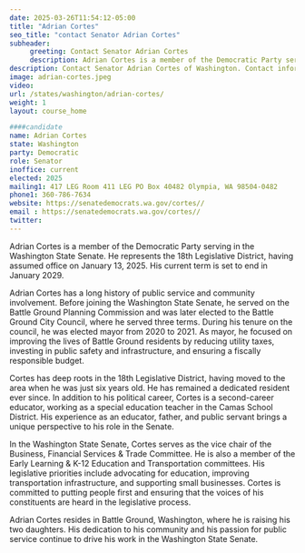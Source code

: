 ```yaml
---
date: 2025-03-26T11:54:12-05:00
title: "Adrian Cortes"
seo_title: "contact Senator Adrian Cortes"
subheader:
     greeting: Contact Senator Adrian Cortes
     description: Adrian Cortes is a member of the Democratic Party serving in the Washington State Senate. He represents the 18th Legislative District, having assumed office on January 13, 2025. His current term is set to end in January 2029.
description: Contact Senator Adrian Cortes of Washington. Contact information for Adrian Cortes includes email address, phone number, and mailing address.
image: adrian-cortes.jpeg
video:
url: /states/washington/adrian-cortes/
weight: 1
layout: course_home

####candidate
name: Adrian Cortes
state: Washington
party: Democratic
role: Senator
inoffice: current
elected: 2025
mailing1: 417 LEG Room 411 LEG PO Box 40482 Olympia, WA 98504-0482
phone1: 360-786-7634
website: https://senatedemocrats.wa.gov/cortes//
email : https://senatedemocrats.wa.gov/cortes//
twitter: 
---
```

Adrian Cortes is a member of the Democratic Party serving in the Washington State Senate. He represents the 18th Legislative District, having assumed office on January 13, 2025. His current term is set to end in January 2029.

Adrian Cortes has a long history of public service and community involvement. Before joining the Washington State Senate, he served on the Battle Ground Planning Commission and was later elected to the Battle Ground City Council, where he served three terms. During his tenure on the council, he was elected mayor from 2020 to 2021. As mayor, he focused on improving the lives of Battle Ground residents by reducing utility taxes, investing in public safety and infrastructure, and ensuring a fiscally responsible budget.

Cortes has deep roots in the 18th Legislative District, having moved to the area when he was just six years old. He has remained a dedicated resident ever since. In addition to his political career, Cortes is a second-career educator, working as a special education teacher in the Camas School District. His experience as an educator, father, and public servant brings a unique perspective to his role in the Senate.

In the Washington State Senate, Cortes serves as the vice chair of the Business, Financial Services & Trade Committee. He is also a member of the Early Learning & K-12 Education and Transportation committees. His legislative priorities include advocating for education, improving transportation infrastructure, and supporting small businesses. Cortes is committed to putting people first and ensuring that the voices of his constituents are heard in the legislative process.

Adrian Cortes resides in Battle Ground, Washington, where he is raising his two daughters. His dedication to his community and his passion for public service continue to drive his work in the Washington State Senate.
